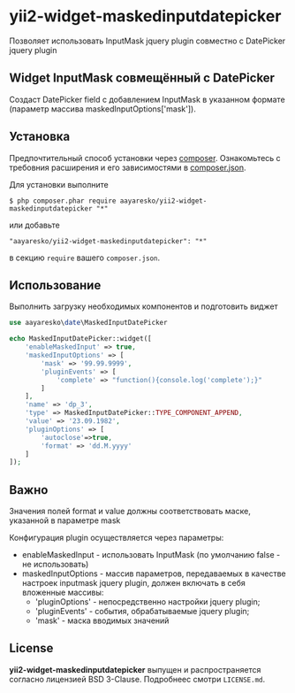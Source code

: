 # yii2-widget-maskedinputdatepicker

Позволяет использовать InputMask jquery plugin совместно с DatePicker jquery plugin

## Widget InputMask совмещённый с DatePicker

Создаст DatePicker field c добавлением InputMask в указанном формате (параметр массива maskedInputOptions['mask']).

## Установка

Предпочтительный способ установки через [composer](http://getcomposer.org/download/). Ознакомьтесь с требовния расширения и его зависимостями в [composer.json](https://github.com/aayaresko/yii2-widget-maskedinputdatepicker/blob/master/composer.json).

Для установки выполните
```
$ php composer.phar require aayaresko/yii2-widget-maskedinputdatepicker "*"
```
или добавьте
```
"aayaresko/yii2-widget-maskedinputdatepicker": "*"
```
в секцию ```require``` вашего `composer.json`.

## Использование

Выполнить загрузку необходимых компонентов и подготовить виджет

```php
use aayaresko\date\MaskedInputDatePicker
```

```php
echo MaskedInputDatePicker::widget([
    'enableMaskedInput' => true,
    'maskedInputOptions' => [
        'mask' => '99.99.9999',
        'pluginEvents' => [
            'complete' => "function(){console.log('complete');}"
        ]
    ],
    'name' => 'dp_3',
    'type' => MaskedInputDatePicker::TYPE_COMPONENT_APPEND,
    'value' => '23.09.1982',
    'pluginOptions' => [
        'autoclose'=>true,
        'format' => 'dd.M.yyyy'
    ]
]);
```

## Важно 
Значения полей format и value должны соответствовать маске, указанной в параметре mask

Конфигурация plugin осуществляется через параметры:
* enableMaskedInput - использовать InputMask (по умолчанию false - не использовать)
* maskedInputOptions - массив параметров, передаваемых в качестве настроек inputmask jquery plugin, должен включать в себя вложенные массивы:
    * 'pluginOptions' - непосредственно настройки jquery plugin;
    * 'pluginEvents' - события, обрабатываемые jquery plugin;
    * 'mask' - маска вводимых значений

## License
**yii2-widget-maskedinputdatepicker** выпущен и распространяется согласно лицензией BSD 3-Clause. Подробнеес смотри `LICENSE.md`.
